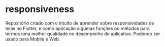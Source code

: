 # responsiveness

Repositório criado com o intuito de aprender sobre responsividades de telas no Flutter,
e como aplicação algumas funções ou métodos para termos uma melhor qualidade no desempenho do aplicativo.
Podendo ser usado para Mobile e Web.

